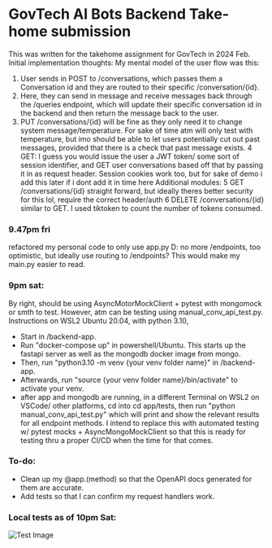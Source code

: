 # GovTech AI Bots Backend Take-home submission
This was written for the takehome assignment for GovTech in 2024 Feb.
Initial implementation thoughts:
My mental model of the user flow was this:
1. User sends in POST to /conversations, which passes them a Conversation id and they are routed to their specific /conversation/{id}.
2. Here, they can send in message and receive messages back through the /queries endpoint, which will update their specific
conversation id in the backend and then return the message back to the user.
3. PUT /conversations/{id} will be fine as they only need it to change system message/temperature. For sake of time atm will only
test with temperature, but imo should be able to let users potentially cut out past messages, provided that there is a check that past message exists.
4 GET: I guess you would issue the user a JWT token/ some sort of session identifier, and GET user conversations based off that
by passing it in as request header. Session cookies work too, but for sake of demo i add this later if i dont add it in time here
Additional modules:
5 GET /conversations/{id} straight forward, but ideally theres better security for this lol, require the correct header/auth
6 DELETE /conversations/{id} similar to GET.
I used tiktoken to count the number of tokens consumed.

### 9.47pm fri
 refactored my personal code to only use app.py D: no more /endpoints, too optimistic, but ideally use routing to /endpoints?
 This would make my main.py easier to read.
### 9pm sat:
By right, should be using AsyncMotorMockClient + pytest with mongomock or smth to test.
However, atm can be testing using manual_conv_api_test.py.
Instructions on WSL2 Ubuntu 20.04, with python 3.10,
- Start in /backend-app.
- Run "docker-compose up" in powershell/Ubuntu. This starts up the fastapi server as well as the mongodb docker image from mongo.
- Then, run "python3.10 -m venv {your venv folder name}" in /backend-app.
- Afterwards, run "source {your venv folder name}/bin/activate" to activate your venv.
- after app and mongodb are running, in a different Terminal on WSL2 on VSCode/ other platforms, 
  cd into cd app/tests, then run "python manual_conv_api_test.py" which will print and show the relevant results for all 
  endpoint methods.
I intend to replace this with automated testing w/ pytest mocks + AsyncMongoMockClient so that this is ready for testing thru
a proper CI/CD when the time for that comes.


### To-do:
- Clean up my @app.(method) so that the OpenAPI docs generated for them are accurate.
- Add tests so that I can confirm my request handlers work.
### Local tests as of 10pm Sat:
![Test Image](https://i.ibb.co/7KdbdwQ/Screenshot-557.png)
